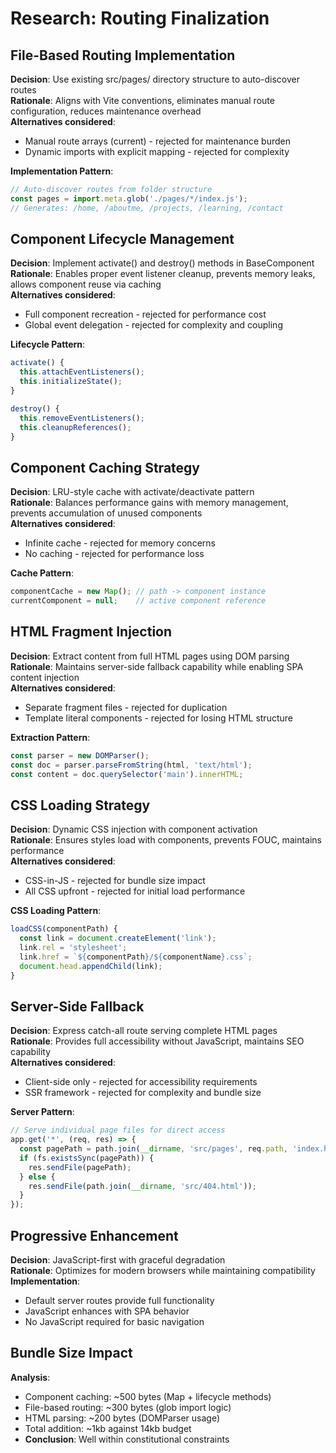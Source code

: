 # Research: Routing Finalization

## File-Based Routing Implementation

**Decision**: Use existing src/pages/ directory structure to auto-discover routes  
**Rationale**: Aligns with Vite conventions, eliminates manual route configuration, reduces maintenance overhead  
**Alternatives considered**: 
- Manual route arrays (current) - rejected for maintenance burden
- Dynamic imports with explicit mapping - rejected for complexity

**Implementation Pattern**: 
```javascript
// Auto-discover routes from folder structure
const pages = import.meta.glob('./pages/*/index.js');
// Generates: /home, /aboutme, /projects, /learning, /contact
```

## Component Lifecycle Management

**Decision**: Implement activate() and destroy() methods in BaseComponent  
**Rationale**: Enables proper event listener cleanup, prevents memory leaks, allows component reuse via caching  
**Alternatives considered**:
- Full component recreation - rejected for performance cost
- Global event delegation - rejected for complexity and coupling

**Lifecycle Pattern**:
```javascript
activate() {
  this.attachEventListeners();
  this.initializeState();
}

destroy() {
  this.removeEventListeners();
  this.cleanupReferences();
}
```

## Component Caching Strategy

**Decision**: LRU-style cache with activate/deactivate pattern  
**Rationale**: Balances performance gains with memory management, prevents accumulation of unused components  
**Alternatives considered**:
- Infinite cache - rejected for memory concerns
- No caching - rejected for performance loss

**Cache Pattern**:
```javascript
componentCache = new Map(); // path -> component instance
currentComponent = null;    // active component reference
```

## HTML Fragment Injection

**Decision**: Extract content from full HTML pages using DOM parsing  
**Rationale**: Maintains server-side fallback capability while enabling SPA content injection  
**Alternatives considered**:
- Separate fragment files - rejected for duplication
- Template literal components - rejected for losing HTML structure

**Extraction Pattern**:
```javascript
const parser = new DOMParser();
const doc = parser.parseFromString(html, 'text/html');
const content = doc.querySelector('main').innerHTML;
```

## CSS Loading Strategy

**Decision**: Dynamic CSS injection with component activation  
**Rationale**: Ensures styles load with components, prevents FOUC, maintains performance  
**Alternatives considered**:
- CSS-in-JS - rejected for bundle size impact
- All CSS upfront - rejected for initial load performance

**CSS Loading Pattern**:
```javascript
loadCSS(componentPath) {
  const link = document.createElement('link');
  link.rel = 'stylesheet';
  link.href = `${componentPath}/${componentName}.css`;
  document.head.appendChild(link);
}
```

## Server-Side Fallback

**Decision**: Express catch-all route serving complete HTML pages  
**Rationale**: Provides full accessibility without JavaScript, maintains SEO capability  
**Alternatives considered**:
- Client-side only - rejected for accessibility requirements
- SSR framework - rejected for complexity and bundle size

**Server Pattern**:
```javascript
// Serve individual page files for direct access
app.get('*', (req, res) => {
  const pagePath = path.join(__dirname, 'src/pages', req.path, 'index.html');
  if (fs.existsSync(pagePath)) {
    res.sendFile(pagePath);
  } else {
    res.sendFile(path.join(__dirname, 'src/404.html'));
  }
});
```

## Progressive Enhancement

**Decision**: JavaScript-first with graceful degradation  
**Rationale**: Optimizes for modern browsers while maintaining compatibility  
**Implementation**: 
- Default server routes provide full functionality
- JavaScript enhances with SPA behavior
- No JavaScript required for basic navigation

## Bundle Size Impact

**Analysis**: 
- Component caching: ~500 bytes (Map + lifecycle methods)
- File-based routing: ~300 bytes (glob import logic)  
- HTML parsing: ~200 bytes (DOMParser usage)
- Total addition: ~1kb against 14kb budget
- **Conclusion**: Well within constitutional constraints